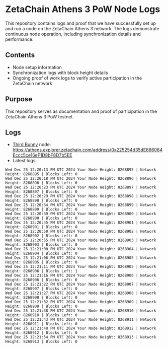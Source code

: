 # ZetaChain Athens 3 PoW Node Logs
This repository contains logs and proof that we have successfully set up and run a node on the ZetaChain Athens 3 network. The logs demonstrate continuous node operation, including synchronization details and performance.

## Contents
- Node setup information
- Synchronization logs with block height details
- Ongoing proof of work logs to verify active participation in the ZetaChain network

## Purpose
This repository serves as documentation and proof of participation in the ZetaChain Athens 3 PoW testnet.

## Logs

- [Third Bunny](https://thirdbunny.xyz/) node: https://athens.explorer.zetachain.com/address/0x225254d35dE666064Eccc5ce16eF1D8bF8D7b5EE
- Latest logs:
```
Wed Dec 25 12:20:13 PM UTC 2024 Your Node Height: 8268895 | Network Height: 8268895 | Blocks Left: 0
Wed Dec 25 12:20:18 PM UTC 2024 Your Node Height: 8268896 | Network Height: 8268896 | Blocks Left: 0
Wed Dec 25 12:20:23 PM UTC 2024 Your Node Height: 8268897 | Network Height: 8268897 | Blocks Left: 0
Wed Dec 25 12:20:29 PM UTC 2024 Your Node Height: 8268898 | Network Height: 8268898 | Blocks Left: 0
Wed Dec 25 12:20:34 PM UTC 2024 Your Node Height: 8268899 | Network Height: 8268899 | Blocks Left: 0
Wed Dec 25 12:20:39 PM UTC 2024 Your Node Height: 8268900 | Network Height: 8268900 | Blocks Left: 0
Wed Dec 25 12:20:45 PM UTC 2024 Your Node Height: 8268901 | Network Height: 8268901 | Blocks Left: 0
Wed Dec 25 12:20:50 PM UTC 2024 Your Node Height: 8268902 | Network Height: 8268902 | Blocks Left: 0
Wed Dec 25 12:20:55 PM UTC 2024 Your Node Height: 8268903 | Network Height: 8268903 | Blocks Left: 0
Wed Dec 25 12:21:00 PM UTC 2024 Your Node Height: 8268904 | Network Height: 8268904 | Blocks Left: 0
Wed Dec 25 12:21:06 PM UTC 2024 Your Node Height: 8268905 | Network Height: 8268905 | Blocks Left: 0
Wed Dec 25 12:21:11 PM UTC 2024 Your Node Height: 8268905 | Network Height: 8268906 | Blocks Left: 1
Wed Dec 25 12:21:16 PM UTC 2024 Your Node Height: 8268906 | Network Height: 8268906 | Blocks Left: 0
Wed Dec 25 12:21:22 PM UTC 2024 Your Node Height: 8268907 | Network Height: 8268907 | Blocks Left: 0
Wed Dec 25 12:21:27 PM UTC 2024 Your Node Height: 8268908 | Network Height: 8268908 | Blocks Left: 0
Wed Dec 25 12:21:32 PM UTC 2024 Your Node Height: 8268909 | Network Height: 8268909 | Blocks Left: 0
Wed Dec 25 12:21:38 PM UTC 2024 Your Node Height: 8268910 | Network Height: 8268910 | Blocks Left: 0
Wed Dec 25 12:21:43 PM UTC 2024 Your Node Height: 8268911 | Network Height: 8268911 | Blocks Left: 0
Wed Dec 25 12:21:48 PM UTC 2024 Your Node Height: 8268912 | Network Height: 8268912 | Blocks Left: 0
Wed Dec 25 12:21:54 PM UTC 2024 Your Node Height: 8268913 | Network Height: 8268913 | Blocks Left: 0
```
